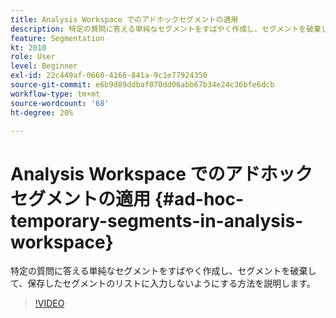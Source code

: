 ```yaml
---
title: Analysis Workspace でのアドホックセグメントの適用
description: 特定の質問に答える単純なセグメントをすばやく作成し、セグメントを破棄して、保存したセグメントのリストに入力しないようにする方法を説明します。
feature: Segmentation
kt: 2010
role: User
level: Beginner
exl-id: 22c449af-0660-4166-841a-9c1e77924350
source-git-commit: e6b9d89ddbaf070dd06abb67b34e24c36bfe6dcb
workflow-type: tm+mt
source-wordcount: '68'
ht-degree: 20%

---
```


# Analysis Workspace でのアドホックセグメントの適用 {#ad-hoc-temporary-segments-in-analysis-workspace}

特定の質問に答える単純なセグメントをすばやく作成し、セグメントを破棄して、保存したセグメントのリストに入力しないようにする方法を説明します。

>[!VIDEO](https://video.tv.adobe.com/v/23978/?quality=12&learn=on)
